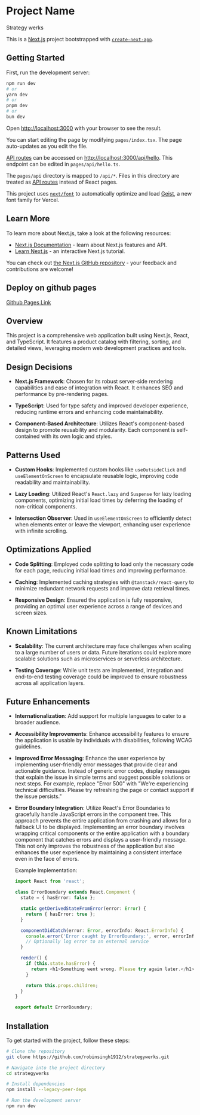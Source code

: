 # Project Name

Strategy werks

This is a [Next.js](https://nextjs.org) project bootstrapped with [`create-next-app`](https://nextjs.org/docs/pages/api-reference/create-next-app).

## Getting Started

First, run the development server:

```bash
npm run dev
# or
yarn dev
# or
pnpm dev
# or
bun dev
```

Open [http://localhost:3000](http://localhost:3000) with your browser to see the result.

You can start editing the page by modifying `pages/index.tsx`. The page auto-updates as you edit the file.

[API routes](https://nextjs.org/docs/pages/building-your-application/routing/api-routes) can be accessed on [http://localhost:3000/api/hello](http://localhost:3000/api/hello). This endpoint can be edited in `pages/api/hello.ts`.

The `pages/api` directory is mapped to `/api/*`. Files in this directory are treated as [API routes](https://nextjs.org/docs/pages/building-your-application/routing/api-routes) instead of React pages.

This project uses [`next/font`](https://nextjs.org/docs/pages/building-your-application/optimizing/fonts) to automatically optimize and load [Geist](https://vercel.com/font), a new font family for Vercel.

## Learn More

To learn more about Next.js, take a look at the following resources:

- [Next.js Documentation](https://nextjs.org/docs) - learn about Next.js features and API.
- [Learn Next.js](https://nextjs.org/learn-pages-router) - an interactive Next.js tutorial.

You can check out [the Next.js GitHub repository](https://github.com/vercel/next.js) - your feedback and contributions are welcome!

## Deploy on github pages

[Github Pages Link]("robinsingh1912.github.io/strategywerks/")

## Overview

This project is a comprehensive web application built using Next.js, React, and TypeScript. It features a product catalog with filtering, sorting, and detailed views, leveraging modern web development practices and tools.

## Design Decisions

- **Next.js Framework**: Chosen for its robust server-side rendering capabilities and ease of integration with React. It enhances SEO and performance by pre-rendering pages.
- **TypeScript**: Used for type safety and improved developer experience, reducing runtime errors and enhancing code maintainability.

- **Component-Based Architecture**: Utilizes React's component-based design to promote reusability and modularity. Each component is self-contained with its own logic and styles.

## Patterns Used

- **Custom Hooks**: Implemented custom hooks like `useOutsideClick` and `useElementOnScreen` to encapsulate reusable logic, improving code readability and maintainability.

- **Lazy Loading**: Utilized React's `React.lazy` and `Suspense` for lazy loading components, optimizing initial load times by deferring the loading of non-critical components.

- **Intersection Observer**: Used in `useElementOnScreen` to efficiently detect when elements enter or leave the viewport, enhancing user experience with infinite scrolling.

## Optimizations Applied

- **Code Splitting**: Employed code splitting to load only the necessary code for each page, reducing initial load times and improving performance.

- **Caching**: Implemented caching strategies with `@tanstack/react-query` to minimize redundant network requests and improve data retrieval times.

- **Responsive Design**: Ensured the application is fully responsive, providing an optimal user experience across a range of devices and screen sizes.

## Known Limitations

- **Scalability**: The current architecture may face challenges when scaling to a large number of users or data. Future iterations could explore more scalable solutions such as microservices or serverless architecture.

- **Testing Coverage**: While unit tests are implemented, integration and end-to-end testing coverage could be improved to ensure robustness across all application layers.

## Future Enhancements

- **Internationalization**: Add support for multiple languages to cater to a broader audience.

- **Accessibility Improvements**: Enhance accessibility features to ensure the application is usable by individuals with disabilities, following WCAG guidelines.

- **Improved Error Messaging**: Enhance the user experience by implementing user-friendly error messages that provide clear and actionable guidance. Instead of generic error codes, display messages that explain the issue in simple terms and suggest possible solutions or next steps. For example, replace "Error 500" with "We're experiencing technical difficulties. Please try refreshing the page or contact support if the issue persists."

- **Error Boundary Integration**: Utilize React's Error Boundaries to gracefully handle JavaScript errors in the component tree. This approach prevents the entire application from crashing and allows for a fallback UI to be displayed. Implementing an error boundary involves wrapping critical components or the entire application with a boundary component that catches errors and displays a user-friendly message. This not only improves the robustness of the application but also enhances the user experience by maintaining a consistent interface even in the face of errors.

  Example Implementation:

  ```typescript
  import React from 'react';

  class ErrorBoundary extends React.Component {
    state = { hasError: false };

    static getDerivedStateFromError(error: Error) {
      return { hasError: true };
    }

    componentDidCatch(error: Error, errorInfo: React.ErrorInfo) {
      console.error('Error caught by ErrorBoundary:', error, errorInfo);
      // Optionally log error to an external service
    }

    render() {
      if (this.state.hasError) {
        return <h1>Something went wrong. Please try again later.</h1>;
      }

      return this.props.children;
    }
  }

  export default ErrorBoundary;
  ```

## Installation

To get started with the project, follow these steps:

```bash
# Clone the repository
git clone https://github.com/robinsingh1912/strategywerks.git

# Navigate into the project directory
cd strategywerks

# Install dependencies
npm install --legacy-peer-deps

# Run the development server
npm run dev
```
